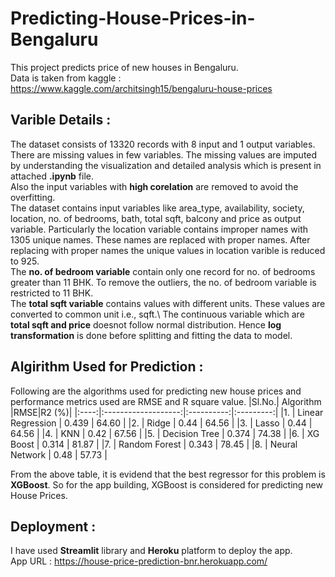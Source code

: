# Predicting-House-Prices-in-Bengaluru
This project predicts price of new houses in Bengaluru.\
Data is taken from kaggle : https://www.kaggle.com/architsingh15/bengaluru-house-prices

## Varible Details :
The dataset consists of 13320 records with 8 input and 1 output variables. There are missing values in few variables. The missing values are imputed by understanding the visualization and detailed analysis which is present in attached **.ipynb** file. \
Also the input variables with **high corelation** are removed to avoid the overfitting.\
The dataset contains input variables like area_type, availability, society, location, no. of bedrooms, bath, total sqft, balcony and price as output variable. Particularly the location variable contains improper names with 1305 unique names. These names are replaced with proper names. After replacing with proper names the unique values in location varible is reduced to 925.\
The **no. of bedroom variable** contain only one record for no. of bedrooms greater than 11 BHK. To remove the outliers, the no. of bedroom variable is restricted to 11 BHK.\
The **total sqft variable** contains values with different units. These values are converted to common unit i.e., sqft.\\
The continuous variable which are **total sqft and price** doesnot follow normal distribution. Hence **log transformation** is done before splitting and fitting the data to model. 


## Algirithm Used for Prediction :
Following are the algorithms used for predicting new house prices and performance metrics used are RMSE and R square value.
|Sl.No.|      Algorithm      |RMSE|R2 (%)|
|:----:|:-------------------:|:----------:|:---------:|
|1.    | Linear Regression   |    0.439   |    64.60  |
|2.    | Ridge               |    0.44    |    64.56  |
|3.    | Lasso               |    0.44    |    64.56  | 
|4.    | KNN                 |    0.42    |    67.56  |
|5.    | Decision Tree       |    0.374   |    74.38  |
|6.    | XG Boost            |    0.314   |    81.87  |
|7.    | Random Forest       |    0.343   |    78.45  |
|8.    | Neural Network      |    0.48    |    57.73  |

From the above table, it is evidend that the best regressor for this problem is **XGBoost**. So for the app building, XGBoost is considered for predicting new House Prices.

## Deployment :
I have used **Streamlit** library and **Heroku** platform to deploy the app.\
App URL : https://house-price-prediction-bnr.herokuapp.com/
